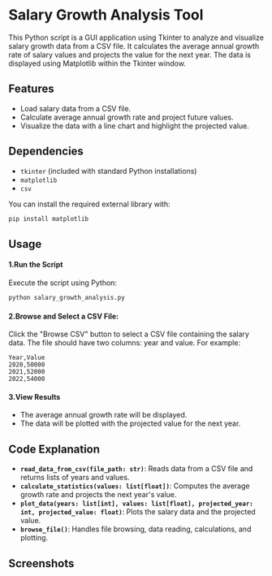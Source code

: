 # Salary Growth Analysis Tool

This Python script is a GUI application using Tkinter to analyze and visualize salary growth data from a CSV file. It calculates the average annual growth rate of salary values and projects the value for the next year. The data is displayed using Matplotlib within the Tkinter window.

## Features

- Load salary data from a CSV file.
- Calculate average annual growth rate and project future values.
- Visualize the data with a line chart and highlight the projected value.

## Dependencies

- `tkinter` (included with standard Python installations)
- `matplotlib`
- `csv`

You can install the required external library with:

```bash
pip install matplotlib
```
## Usage

#### 1.Run the Script

Execute the script using Python:

```bash
python salary_growth_analysis.py
```

#### 2.Browse and Select a CSV File:

Click the "Browse CSV" button to select a CSV file containing the salary data. The file should have two columns: year and value. For example:

```csv
Year,Value
2020,50000
2021,52000
2022,54000
```

#### 3.View Results

- The average annual growth rate will be displayed.
- The data will be plotted with the projected value for the next year.

## Code Explanation

- **`read_data_from_csv(file_path: str)`**: Reads data from a CSV file and returns lists of years and values.
- **`calculate_statistics(values: list[float])`**: Computes the average growth rate and projects the next year's value.
- **`plot_data(years: list[int], values: list[float], projected_year: int, projected_value: float)`**: Plots the salary data and the projected value.
- **`browse_file()`**: Handles file browsing, data reading, calculations, and plotting.

## Screenshots

